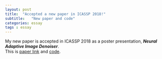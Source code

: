 ```yaml
---
layout: post
title:  "Accepted a new paper in ICASSP 2018!"
subtitle:   "New paper and code"
categories: essay
tags : essay
---
```

 
My new paper is accepted in ICASSP 2018 as a poster presentation, ***Neural Adaptive Image Denoiser***.  
This is [paper link](http://115.145.145.158/files/Conference/icassp_aide.pdf) and [code](https://github.com/csm9493/FC-AIDE).

